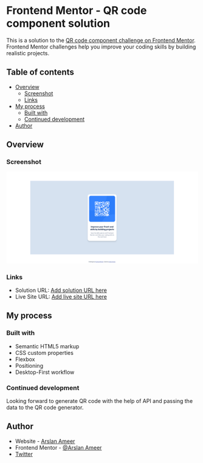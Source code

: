 # Frontend Mentor - QR code component solution

This is a solution to the [QR code component challenge on Frontend Mentor](https://www.frontendmentor.io/challenges/qr-code-component-iux_sIO_H). Frontend Mentor challenges help you improve your coding skills by building realistic projects. 

## Table of contents

- [Overview](#overview)
  - [Screenshot](#screenshot)
  - [Links](#links)
- [My process](#my-process)
  - [Built with](#built-with)
  - [Continued development](#continued-development)
- [Author](#author)

## Overview

### Screenshot

![](./screenshot.jpg)

### Links

- Solution URL: [Add solution URL here](https://your-solution-url.com)
- Live Site URL: [Add live site URL here](https://your-live-site-url.com)

## My process

### Built with

- Semantic HTML5 markup
- CSS custom properties
- Flexbox
- Positioning
- Desktop-First workflow

### Continued development

Looking forward to generate QR code with the help of API and passing the data to the QR code generator.


## Author

- Website - [Arslan Ameer](https://arslanameer.com)
- Frontend Mentor - [@Arslan Ameer](https://www.frontendmentor.io/profile/ArslanAmeer)
- [Twitter](https://www.twitter.com/ThELeGenD_Says)

